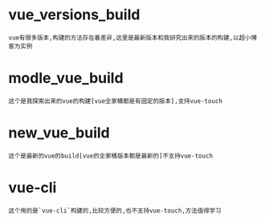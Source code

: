 # vue_versions_build
	vue有很多版本,构建的方法存在着差异,这里是最新版本和我研究出来的版本的构建,以超小博客为实例  

# modle_vue_build  
	这个是我探索出来的vue的构建[vue全家桶都是有固定的版本],支持vue-touch  

# new_vue_build
	这个是最新的vue的build[vue的全家桶版本都是最新的]不支持vue-touch  

# vue-cli
	这个用的是`vue-cli`构建的,比较方便的,也不支持vue-touch,方法值得学习    


